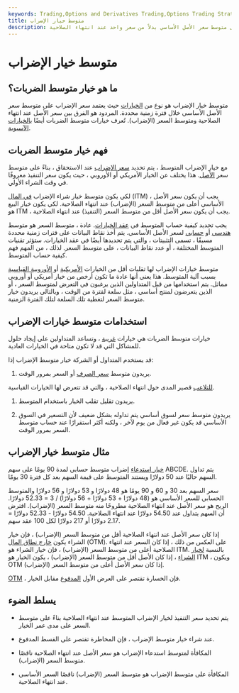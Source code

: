 ```yaml
---
keywords: Trading,Options and Derivatives Trading,Options Trading Strategy and Education,Options and Derivatives,Strategy and Education
title: متوسط خيار الإضراب
description: متوسط خيار الإضراب هو خيار يعتمد فيه العائد على متوسط سعر الأصل الأساسي بدلاً من سعر واحد عند انتهاء الصلاحية.
---
```


# متوسط خيار الإضراب
## ما هو خيار متوسط الضربات؟

متوسط خيار الإضراب هو نوع من [الخيارات](/option) حيث يعتمد سعر الإضراب على متوسط سعر الأصل الأساسي خلال فترة زمنية محددة. المردود هو الفرق بين سعر الأصل عند انتهاء الصلاحية ومتوسط السعر (الإضراب). تُعرف خيارات متوسط الضربات أيضًا [بالخيارات الآسيوية](/asianoption).

## فهم خيار متوسط الضربات

مع خيار الإضراب المتوسط ، يتم تحديد [سعر الإضراب](/strikeprice) عند الاستحقاق ، بناءً على متوسط سعر [الأصل](/underlying-asset). هذا يختلف عن الخيار الأمريكي أو الأوروبي ، حيث يكون سعر التنفيذ معروفًا في وقت الشراء الأولي.

لكي يكون متوسط خيار شراء الإضراب [في المال](/inthemoney) (ITM) ، يجب أن يكون سعر الأصل الأساسي أعلى من متوسط السعر (الإضراب) عند انتهاء الصلاحية. لكي يكون خيار البيع هو ITM ، يجب أن يكون سعر الأصل أقل من متوسط السعر (التنفيذ) عند انتهاء الصلاحية.

يجب تحديد كيفية حساب المتوسط في [عقد الخيارات](/optionscontract). عادة ، متوسط السعر هو متوسط [هندسي](/geometricmean) أو [حسابي](/arithmeticmean) لسعر الأصل الأساسي. يتم أخذ نقاط البيانات على فترات زمنية محددة مسبقًا ، تسمى التثبيتات ، والتي يتم تحديدها أيضًا في عقد الخيارات. ستؤثر تقنيات المتوسط المختلفة ، أو عدد نقاط البيانات ، على متوسط السعر. لذلك ، من المهم فهم كيفية حساب المتوسط.

متوسط خيارات الإضراب لها تقلبات أقل من الخيارات [الأمريكية](/americanoption) أو [الأوروبية القياسية](/europeanoption) بسبب آلية المتوسط. هذا يعني أنها عادة ما تكون أرخص من خيار أمريكي أو أوروبي مماثل. يتم استخدامها من قبل المتداولين الذين يرغبون في التعرض لمتوسط السعر ، أو الذين يتعرضون لمنتج أساسي ، مثل سلعة لفترة من الوقت ، وبالتالي يريدون خيار متوسط السعر لتغطية تلك السلعة لتلك الفترة الزمنية.

## استخدامات متوسط خيارات الإضراب

خيارات متوسط الضربات هي خيارات [غريبة](/exoticoption) ، وتساعد المتداولين على إيجاد حلول للمشاكل التي قد لا تكون متاحة في الخيارات العادية.

قد يستخدم المتداول أو الشركة خيار متوسط الإضراب إذا:

1. يريدون متوسط [سعر الصرف](/exchangerate) أو السعر بمرور الوقت.

[للتلاعب](/manipulation) قصير المدى حول انتهاء الصلاحية ، والتي قد تتعرض لها الخيارات القياسية.

1. يريدون تقليل تقلب الخيار باستخدام المتوسط.

1. يريدون متوسط سعر لسوق أساسي يتم تداوله بشكل ضعيف لأن التسعير في السوق الأساسي قد يكون غير فعال من يوم لآخر ، ولكنه أكثر استقرارًا عند حساب متوسط السعر بمرور الوقت.

## مثال متوسط خيار الإضراب

[خيار استدعاء](/calloption) إضراب متوسط حسابي لمدة 90 يومًا على سهم ABCDE. يتم تداول السهم حاليًا عند 50 دولارًا ويستند المتوسط على قيمة السهم بعد كل فترة 30 يومًا.

سعر السهم بعد 30 و 60 و 90 يومًا هو 48 دولارًا و 53 دولارًا و 56 دولارًا والمتوسط الحسابي للسعر الأساسي هو (48 دولارًا + 53 دولارًا + 56 دولارًا) / 3 = 52.33 دولارًا. الربح هو سعر الأصل عند انتهاء الصلاحية مطروحًا منه متوسط السعر (الإضراب). افترض أن السهم يتداول عند 54.50 دولارًا عند انتهاء الصلاحية. 54.50 دولارًا - 52.33 دولارًا = 2.17 دولارًا أو 217 دولارًا لكل 100 عقد سهم.

إذا كان سعر الأصل عند انتهاء الصلاحية أقل من متوسط السعر (الإضراب) ، فإن خيار الشراء يكون [خارج نطاق المال](/outofthemoney) (OTM). على العكس من ذلك ، إذا كان السعر عند انتهاء الصلاحية أعلى من متوسط السعر (الإضراب) ، فإن خيار الشراء هو ITM. بالنسبة [لخيار الشراء](/putoption) ، إذا كان الأصل أقل من متوسط السعر (الإضراب) ، يكون الخيار هو ITM ، ويكون OTM إذا كان سعر الأصل أعلى من متوسط السعر (الإضراب).

[OTM](/premium) ، فإن الخسارة تقتصر على العرض الأول [المدفوع](/premium) مقابل الخيار.

## يسلط الضوء

- يتم تحديد سعر التنفيذ لخيار الإضراب المتوسط عند انتهاء الصلاحية بناءً على متوسط السعر على مدى عمر الخيار.

- عند شراء خيار متوسط الإضراب ، فإن المخاطرة تقتصر على القسط المدفوع.

- المكافأة لمتوسط استدعاء الإضراب هو سعر الأصل عند انتهاء الصلاحية ناقصًا متوسط السعر (الإضراب).

- المكافأة على متوسط الإضراب هو متوسط السعر (الإضراب) ناقصًا السعر الأساسي عند انتهاء الصلاحية.

